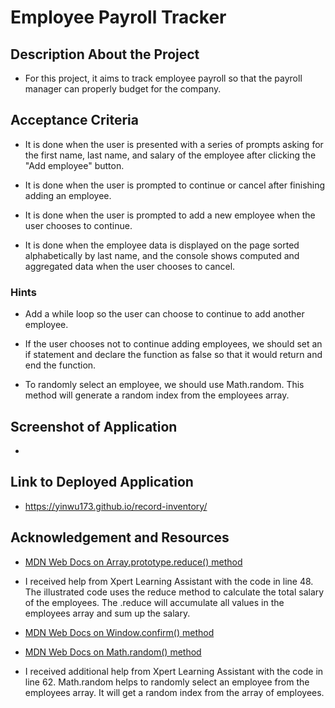 # Employee Payroll Tracker

 ## Description About the Project

 * For this project, it aims to track employee payroll so that the payroll manager can properly budget for the company.

 ## Acceptance Criteria

 * It is done when the user is presented with a series of prompts asking for the first name, last name, and salary of the employee after clicking the "Add employee" button.

 * It is done when the user is prompted to continue or cancel after finishing adding an employee.

 * It is done when the user is prompted to add a new employee when the user chooses to continue.

 * It is done when the employee data is displayed on the page sorted alphabetically by last name, and the console shows computed and aggregated data when the user chooses to cancel.

 ### Hints 

 * Add a while loop so the user can choose to continue to add another employee.

 * If the user chooses not to continue adding employees, we should set an if statement and declare the function as false so that it would return and end the function.

 * To randomly select an employee, we should use Math.random. This method will generate a random index from the employees array.

 ## Screenshot of Application

 *

 ## Link to Deployed Application

 * https://yinwu173.github.io/record-inventory/

 ## Acknowledgement and Resources

 * [MDN Web Docs on Array.prototype.reduce() method](https://developer.mozilla.org/en-US/docs/Web/JavaScript/Reference/Global_Objects/Array/reduce)

* I received help from Xpert Learning Assistant with the code in line 48. The illustrated code uses the reduce method to calculate the total salary of the employees. The .reduce will accumulate all values in the employees array and sum up the salary.

* [MDN Web Docs on Window.confirm() method](https://developer.mozilla.org/en-US/docs/Web/API/Window/confirm)

*  [MDN Web Docs on Math.random() method](https://developer.mozilla.org/en-US/docs/Web/JavaScript/Reference/Global_Objects/Math/random) 

*  I received additional help from Xpert Learning Assistant with the code in line 62. Math.random helps to randomly select an employee from the employees array. It will get a random index from the array of employees. 


